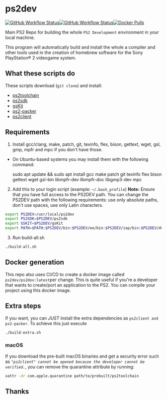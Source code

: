 # ps2dev
[![GitHub Workflow Status](https://img.shields.io/github/workflow/status/ps2dev/ps2dev/CI?label=CI&logo=github&style=for-the-badge)](https://github.com/ps2dev/ps2dev/actions?query=workflow%3ACI)[![GitHub Workflow Status](https://img.shields.io/github/workflow/status/ps2dev/ps2dev/CI-Docker?label=CI-Docker&logo=github&style=for-the-badge)](https://github.com/ps2dev/ps2dev/actions?query=workflow%3ACI-Docker)[![Docker Pulls](https://img.shields.io/docker/pulls/ps2dev/ps2dev?style=for-the-badge)](https://hub.docker.com/r/ps2dev/ps2dev/tags)

Main PS2 Repo for building the whole `PS2 Development` environment in your local machine.

This program will automatically build and install the whole a compiler and other tools used in the creation of homebrew software for the Sony PlayStation® 2 videogame system.

## What these scripts do

These scripts download (`git clone`) and install: 
- [ps2toolchain](https://github.com/ps2dev/ps2toolchain "ps2toolchain") 
- [ps2sdk](https://github.com/ps2dev/ps2sdk "ps2sdk") 
- [gsKit](https://github.com/ps2dev/gsKit "gsKit") 
- [ps2-packer](https://github.com/ps2dev/ps2-packer "ps2-packer") 
- [ps2client](https://github.com/ps2dev/ps2client "ps2client")

## Requirements

1. Install gcc/clang, make, patch, git, texinfo, flex, bison, gettext, wget, gsl, gmp, mpfr and mpc if you don't have those.
- On Ubuntu-based systems you may install them with the following command:

    sudo apt update && sudo apt install gcc make patch git texinfo flex bison gettext wget gsl-bin libmpfr-dev libmpfr-doc libgmp3-dev mpc

2. Add this to your login script (example: `~/.bash_profile`) 
**Note:** Ensure that you have full access to the PS2DEV path. You can change the PS2DEV path with the following requirements: use only absolute paths, don't use spaces, use only Latin characters.
```bash
export PS2DEV=/usr/local/ps2dev
export PS2SDK=$PS2DEV/ps2sdk
export GSKIT=$PS2DEV/gsKit
export PATH=$PATH:$PS2DEV/bin:$PS2DEV/ee/bin:$PS2DEV/iop/bin:$PS2DEV/dvp/bin:$PS2SDK/bin
```
3. Run build-all.sh  
```bash
./build-all.sh
```

## Docker generation
This repo also uses CI/CD to create a docker image called `ps2dev/ps2dev:latest`per change. This is quite useful if you're a developer that wants to create/port an application to the PS2. You can compile your project using this docker image.

## Extra steps
If you want, you can *JUST* install the extra dependencies as `ps2client and ps2-packer`. To achieve this just execute

```bash
./build-extra.sh
```

### macOS
If you download the pre-built macOS binaries and get a security error such as _`"ps2client" cannot be opened because the developer cannot be verified.`_, you can remove the quarantine attribute by running:

```bash
xattr -dr com.apple.quarantine path/to/prebuilt/ps2toolchain
```

## Thanks
